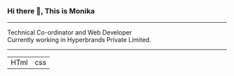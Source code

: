 ### Hi there 👋,  This is Monika  </br>

----------------------------------------------------------------------------------
  Technical Co-ordinator and Web Developer  </br>
  Currently working in Hyperbrands Private Limited.</br>

----------------------------------------------------------------------------------
<table>
  <tr><td>HTml</td><td>css</td>
<!---My Technical Skills:

HTML 
CSS
JavaScript
Node JS
Database Management

Project Management Skills:

Agile Methodology
Scrum Framework
Task Planning and Execution
Resource Allocation
Risk Management

Tools and Technologies:

Visual Studio Code
MySQL
MongoDB
Git
JIRA
Trello
Microsoft Excel ---></tr> </table>
----------------------------------------------------------------------------------------------
Experience:</Br>

Company: Hypebrand Private Limited</Br>
Duration: April 2023 - Present</Br>
Position: Technical Co-ordinator</Br>
Key Responsibilities:</Br>

Developing and maintaining web applications using HTML, CSS, and JavaScript.</Br>
Coordinating with the team to ensure timely delivery of projects.</Br>
Collaborating with the project manager to track project progress and identify potential risks.</Br>
Utilizing Agile methodology and Scrum framework for project management.</Br>
Assisted in developing web applications using HTML, CSS, and JavaScript.</br>
Created and managed databases using MySQL.</br>
Worked on Node JS and MongoDB to integrate web applications.</br>
Collaborated with the team to ensure time.</br>

-----------------------------------------------------------------------------------------------


Education:

Master of Computer Applications, North Maharshtra University, 2020</br>
Bachelor of Computer Application, SNDT University, 2016</br>

Certifications:

Agile Certified Practitioner (ACP)
Scrum Master Certified (SMC)
Microsoft Office Specialist (MOS) in Excel

Personal Info:

I am Monika


----------------------------------------------------------------------------------


<!--
**monikaValvi/MonikaValvi** is a ✨ _special_ ✨ repository because its `README.md` (this file) appears on your GitHub profile.

Here are some ideas to get you started:

- 🔭 I’m currently working on ...Hypebrands
- 🌱 I’m currently learning ...  git
- 👯 I’m looking to collaborate on ...
- 🤔 I’m looking for help with ...
- 💬 Ask me about ...
- 📫 How to reach me: ...
- 😄 Pronouns: ...
- ⚡ Fun fact: ...
-->
